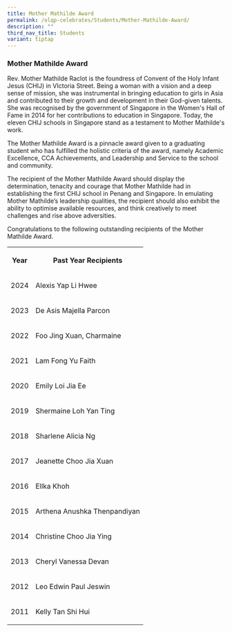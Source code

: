 ```yaml
---
title: Mother Mathilde Award
permalink: /olqp-celebrates/Students/Mother-Mathilde-Award/
description: ""
third_nav_title: Students
variant: tiptap
---
```

<h3>Mother Mathilde Award</h3>
<p>Rev. Mother Mathilde Raclot is the foundress of Convent of the Holy Infant
Jesus (CHIJ) in VIctoria Street. Being a woman with a vision and a deep
sense of mission, she was instrumental in bringing education to girls in
Asia and contributed to their growth and development in their God-given
talents. She was recognised by the government of Singapore in the Women's
Hall of Fame in 2014 for her contributions to education in Singapore. Today,
the eleven CHIJ schools in Singapore stand as a testament to Mother Mathilde's
work.</p>
<p>The Mother Mathilde Award is a pinnacle award given to a graduating student
who has fulfilled the holistic criteria of the award, namely Academic Excellence,
CCA Achievements, and Leadership and Service to the school and community.</p>
<p>The recipient of the Mother Mathilde Award should display the determination,
tenacity and courage that Mother Mathilde had in establishing the first
CHIJ school in Penang and Singapore. In emulating Mother Mathilde’s leadership
qualities, the recipient should also exhibit the ability to optimise available
resources, and think creatively to meet challenges and rise above adversities.</p>
<p>Congratulations to the following outstanding recipients of the Mother
Mathilde Award.</p>
<table style="minWidth: 50px">
<colgroup>
<col>
<col>
</colgroup>
<tbody>
<tr>
<th rowspan="1" colspan="1">
<p>Year</p>
</th>
<th rowspan="1" colspan="1">
<p>Past Year Recipients</p>
</th>
</tr>
<tr>
<td rowspan="1" colspan="1">
<p>2024</p>
</td>
<td rowspan="1" colspan="1">
<p>Alexis Yap Li Hwee</p>
</td>
</tr>
<tr>
<td rowspan="1" colspan="1">
<p>2023</p>
</td>
<td rowspan="1" colspan="1">
<p>De Asis Majella Parcon</p>
</td>
</tr>
<tr>
<td rowspan="1" colspan="1">
<p>2022</p>
</td>
<td rowspan="1" colspan="1">
<p>Foo Jing Xuan, Charmaine</p>
</td>
</tr>
<tr>
<td rowspan="1" colspan="1">
<p>2021</p>
</td>
<td rowspan="1" colspan="1">
<p>Lam Fong Yu Faith</p>
</td>
</tr>
<tr>
<td rowspan="1" colspan="1">
<p>2020</p>
</td>
<td rowspan="1" colspan="1">
<p>Emily Loi Jia Ee</p>
</td>
</tr>
<tr>
<td rowspan="1" colspan="1">
<p>2019</p>
</td>
<td rowspan="1" colspan="1">
<p>Shermaine Loh Yan Ting</p>
</td>
</tr>
<tr>
<td rowspan="1" colspan="1">
<p>2018</p>
</td>
<td rowspan="1" colspan="1">
<p>Sharlene Alicia Ng</p>
</td>
</tr>
<tr>
<td rowspan="1" colspan="1">
<p>2017</p>
</td>
<td rowspan="1" colspan="1">
<p>Jeanette Choo Jia Xuan</p>
</td>
</tr>
<tr>
<td rowspan="1" colspan="1">
<p>2016</p>
</td>
<td rowspan="1" colspan="1">
<p>Ellka Khoh</p>
</td>
</tr>
<tr>
<td rowspan="1" colspan="1">
<p>2015</p>
</td>
<td rowspan="1" colspan="1">
<p>Arthena Anushka Thenpandiyan</p>
</td>
</tr>
<tr>
<td rowspan="1" colspan="1">
<p>2014</p>
</td>
<td rowspan="1" colspan="1">
<p>Christine Choo Jia Ying</p>
</td>
</tr>
<tr>
<td rowspan="1" colspan="1">
<p>2013</p>
</td>
<td rowspan="1" colspan="1">
<p>Cheryl Vanessa Devan</p>
</td>
</tr>
<tr>
<td rowspan="1" colspan="1">
<p>2012</p>
</td>
<td rowspan="1" colspan="1">
<p>Leo Edwin Paul Jeswin</p>
</td>
</tr>
<tr>
<td rowspan="1" colspan="1">
<p>2011</p>
</td>
<td rowspan="1" colspan="1">
<p>Kelly Tan Shi Hui</p>
</td>
</tr>
</tbody>
</table>
<p></p>